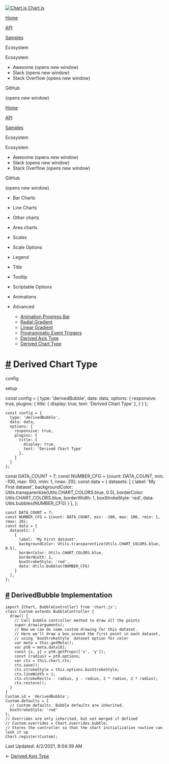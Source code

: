 <a href="/docs/3.0.0/" class="home-link router-link-active"><img src="/docs/3.0.0/favicon.ico" alt="Chart.js" class="logo" /> <span class="site-name can-hide">Chart.js</span></a>

<a href="/docs/3.0.0/" class="nav-link">Home</a>

<a href="/docs/3.0.0/api/" class="nav-link">API</a>

<a href="/docs/3.0.0/samples/" class="nav-link router-link-active">Samples</a>

<span class="title">Ecosystem</span> <span class="arrow down"></span>

<span class="title">Ecosystem</span> <span class="arrow right"></span>

-   Awesome
    <span class="sr-only">(opens new window)</span>
-   Slack
    <span class="sr-only">(opens new window)</span>
-   Stack Overflow
    <span class="sr-only">(opens new window)</span>

GitHub

<span class="sr-only">(opens new window)</span>

<a href="/docs/3.0.0/" class="nav-link">Home</a>

<a href="/docs/3.0.0/api/" class="nav-link">API</a>

<a href="/docs/3.0.0/samples/" class="nav-link router-link-active">Samples</a>

<span class="title">Ecosystem</span> <span class="arrow down"></span>

<span class="title">Ecosystem</span> <span class="arrow right"></span>

-   Awesome
    <span class="sr-only">(opens new window)</span>
-   Slack
    <span class="sr-only">(opens new window)</span>
-   Stack Overflow
    <span class="sr-only">(opens new window)</span>

GitHub

<span class="sr-only">(opens new window)</span>

-   Bar Charts <span class="arrow right"></span>

-   Line Charts <span class="arrow right"></span>

-   Other charts <span class="arrow right"></span>

-   Area charts <span class="arrow right"></span>

-   Scales <span class="arrow right"></span>

-   Scale Options <span class="arrow right"></span>

-   Legend <span class="arrow right"></span>

-   Title <span class="arrow right"></span>

-   Tooltip <span class="arrow right"></span>

-   Scriptable Options <span class="arrow right"></span>

-   Animations <span class="arrow right"></span>

-   Advanced <span class="arrow down"></span>

    -   <a href="/docs/3.0.0/samples/advanced/progress-bar.html" class="sidebar-link">Animation Progress Bar</a>
    -   <a href="/docs/3.0.0/samples/advanced/radial-gradient.html" class="sidebar-link">Radial Gradient</a>
    -   <a href="/docs/3.0.0/samples/advanced/linear-gradient.html" class="sidebar-link">Linear Gradient</a>
    -   <a href="/docs/3.0.0/samples/advanced/programmatic-events.html" class="sidebar-link">Programmatic Event Triggers</a>
    -   <a href="/docs/3.0.0/samples/advanced/derived-axis-type.html" class="sidebar-link">Derived Axis Type</a>
    -   <a href="/docs/3.0.0/samples/advanced/derived-chart-type.html" class="active sidebar-link">Derived Chart Type</a>

<a href="#derived-chart-type" class="header-anchor">#</a> Derived Chart Type
============================================================================

config

setup

<a href="https://github.com/chartjs/Chart.js/blob/master/docs/samples/advanced/derived-chart-type.md" class="code-editor-tool fab fa-github fa-lg" title="View on GitHub"></a>

const config = { type: 'derivedBubble', data: data, options: { responsive: true, plugins: { title: { display: true, text: 'Derived Chart Type' }, } } };

    const config = {
      type: 'derivedBubble',
      data: data,
      options: {
        responsive: true,
        plugins: {
          title: {
            display: true,
            text: 'Derived Chart Type'
          },
        }
      }
    };

const DATA\_COUNT = 7; const NUMBER\_CFG = {count: DATA\_COUNT, min: -100, max: 100, rmin: 1, rmax: 20}; const data = { datasets: \[ { label: 'My First dataset', backgroundColor: Utils.transparentize(Utils.CHART\_COLORS.blue, 0.5), borderColor: Utils.CHART\_COLORS.blue, borderWidth: 1, boxStrokeStyle: 'red', data: Utils.bubbles(NUMBER\_CFG) } \], };

    const DATA_COUNT = 7;
    const NUMBER_CFG = {count: DATA_COUNT, min: -100, max: 100, rmin: 1, rmax: 20};
    const data = {
      datasets: [
        {
          label: 'My First dataset',
          backgroundColor: Utils.transparentize(Utils.CHART_COLORS.blue, 0.5),
          borderColor: Utils.CHART_COLORS.blue,
          borderWidth: 1,
          boxStrokeStyle: 'red',
          data: Utils.bubbles(NUMBER_CFG)
        }
      ],
    };

<a href="#derivedbubble-implementation" class="header-anchor">#</a> DerivedBubble Implementation
------------------------------------------------------------------------------------------------

    import {Chart, BubbleController} from 'chart.js';
    class Custom extends BubbleController {
      draw() {
        // Call bubble controller method to draw all the points
        super.draw(arguments);
        // Now we can do some custom drawing for this dataset.
        // Here we'll draw a box around the first point in each dataset,
        // using `boxStrokeStyle` dataset option for color
        var meta = this.getMeta();
        var pt0 = meta.data[0];
        const {x, y} = pt0.getProps(['x', 'y']);
        const {radius} = pt0.options;
        var ctx = this.chart.ctx;
        ctx.save();
        ctx.strokeStyle = this.options.boxStrokeStyle;
        ctx.lineWidth = 1;
        ctx.strokeRect(x - radius, y - radius, 2 * radius, 2 * radius);
        ctx.restore();
      }
    }
    Custom.id = 'derivedBubble';
    Custom.defaults = {
      // Custom defaults. Bubble defaults are inherited.
      boxStrokeStyle: 'red'
    };
    // Overrides are only inherited, but not merged if defined
    // Custom.overrides = Chart.overrides.bubble;
    // Stores the controller so that the chart initialization routine can look it up
    Chart.register(Custom);

<span class="prefix">Last Updated:</span> <span class="time">4/2/2021, 8:04:39 AM</span>

<span class="prev"> ← <a href="/docs/3.0.0/samples/advanced/derived-axis-type.html" class="prev">Derived Axis Type</a> </span>
